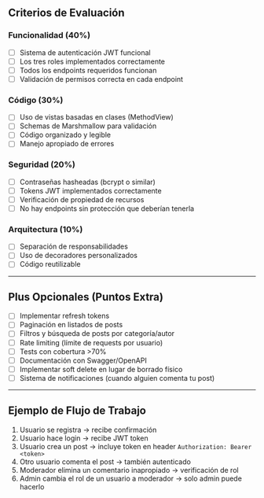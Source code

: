 
## Criterios de Evaluación

### Funcionalidad (40%)
- [ ] Sistema de autenticación JWT funcional
- [ ] Los tres roles implementados correctamente
- [ ] Todos los endpoints requeridos funcionan
- [ ] Validación de permisos correcta en cada endpoint

### Código (30%)
- [ ] Uso de vistas basadas en clases (MethodView)
- [ ] Schemas de Marshmallow para validación
- [ ] Código organizado y legible
- [ ] Manejo apropiado de errores

### Seguridad (20%)
- [ ] Contraseñas hasheadas (bcrypt o similar)
- [ ] Tokens JWT implementados correctamente
- [ ] Verificación de propiedad de recursos
- [ ] No hay endpoints sin protección que deberían tenerla

### Arquitectura (10%)
- [ ] Separación de responsabilidades
- [ ] Uso de decoradores personalizados
- [ ] Código reutilizable

---


## Plus Opcionales (Puntos Extra)

- [ ] Implementar refresh tokens
- [ ] Paginación en listados de posts
- [ ] Filtros y búsqueda de posts por categoría/autor
- [ ] Rate limiting (límite de requests por usuario)
- [ ] Tests con cobertura >70%
- [ ] Documentación con Swagger/OpenAPI
- [ ] Implementar soft delete en lugar de borrado físico
- [ ] Sistema de notificaciones (cuando alguien comenta tu post)

---


## Ejemplo de Flujo de Trabajo

1. Usuario se registra → recibe confirmación
2. Usuario hace login → recibe JWT token
3. Usuario crea un post → incluye token en header `Authorization: Bearer <token>`
4. Otro usuario comenta el post → también autenticado
5. Moderador elimina un comentario inapropiado → verificación de rol
6. Admin cambia el rol de un usuario a moderador → solo admin puede hacerlo